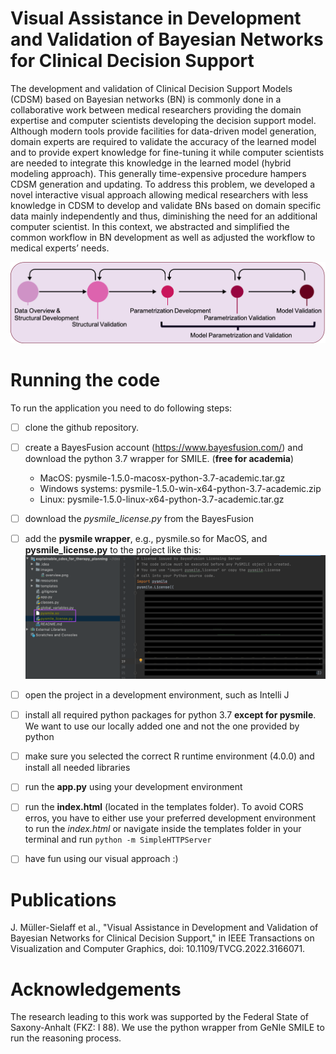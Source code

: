 # Visual Assistance in Development and Validation of Bayesian Networks for Clinical Decision Support

The development and validation of Clinical Decision Support Models (CDSM) based on Bayesian networks (BN) is commonly done in a collaborative work between medical researchers providing the domain expertise and computer scientists developing the decision support model. Although modern tools provide facilities for data-driven model generation, domain experts are required to validate the accuracy of the learned model and to provide expert knowledge for fine-tuning it while computer scientists are needed to integrate this knowledge in the learned model (hybrid modeling approach). This generally time-expensive procedure hampers CDSM generation and updating. To address this problem, we developed a novel interactive visual approach allowing medical researchers with less knowledge in CDSM to develop and validate BNs based on domain specific data mainly independently and thus, diminishing the need for an additional computer scientist. In this context, we abstracted and simplified the common workflow in BN development as well as adjusted the workflow to medical experts’ needs. 

![pysmile](paper_submission/BNDevelopmentValidationWorkflow2.png?raw=true "Title") 

# Running the code
To run the application you need to do following steps:

- [ ] clone the github repository. 
- [ ] create a BayesFusion account (https://www.bayesfusion.com/) and download the python 3.7 wrapper for SMILE. (**free for academia**)
  - MacOS: pysmile-1.5.0-macosx-python-3.7-academic.tar.gz
  - Windows systems: pysmile-1.5.0-win-x64-python-3.7-academic.zip
  - Linux: pysmile-1.5.0-linux-x64-python-3.7-academic.tar.gz 
- [ ] download the *pysmile_license.py* from the BayesFusion 
- [ ] add the **pysmile wrapper**, e.g., pysmile.so for MacOS, and **pysmile_license.py** to the project like this:
![pysmile](images/pysmile.png?raw=true "Title") 
- [ ] open the project in a development environment, such as Intelli J
- [ ] install all required python packages for python 3.7 **except for pysmile**. We want to use our locally added one and not the one provided by python
- [ ] make sure you selected the correct R runtime environment (4.0.0) and install all needed libraries
- [ ] run the **app.py** using your development environment
- [ ] run the **index.html** (located in the templates folder). To avoid CORS erros, you have to either use your preferred development environment to run the *index.html* or navigate inside the templates folder in your terminal and run `python -m SimpleHTTPServer`
- [ ] have fun using our visual approach :) 


# Publications

J. Müller-Sielaff et al., "Visual Assistance in Development and Validation of Bayesian Networks for Clinical Decision Support," in IEEE Transactions on Visualization and Computer Graphics, doi: 10.1109/TVCG.2022.3166071.

# Acknowledgements
The research leading to this work was supported by the Federal State of Saxony-Anhalt (FKZ: I 88). We use the python wrapper from GeNIe SMILE to run the reasoning process. 
